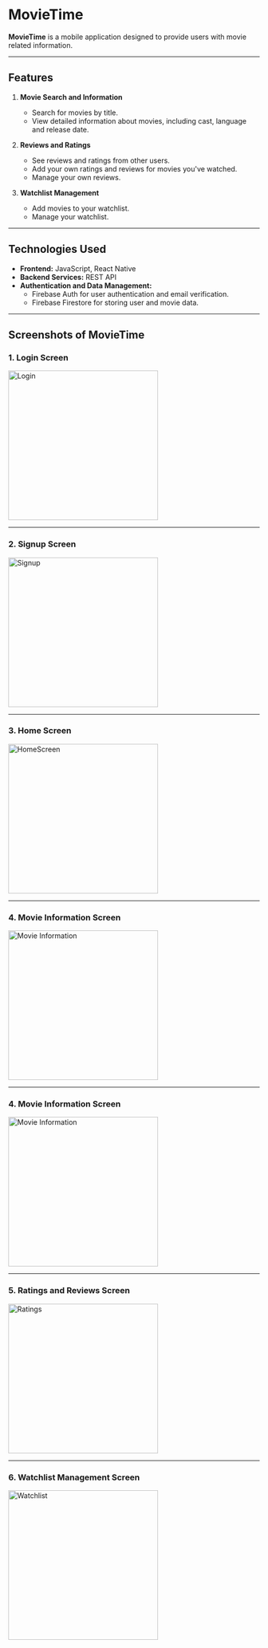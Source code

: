 # MovieTime

**MovieTime** is a mobile application designed to provide users with movie related information.

---

## Features

1. **Movie Search and Information**
   - Search for movies by title.
   - View detailed information about movies, including cast, language and release date.

2. **Reviews and Ratings**
   - See reviews and ratings from other users.
   - Add your own ratings and reviews for movies you've watched.
   - Manage your own reviews.

3. **Watchlist Management**
   - Add movies to your watchlist.
   - Manage your watchlist.

---

## Technologies Used

- **Frontend:** JavaScript, React Native
- **Backend Services:** REST API
- **Authentication and Data Management:**
  - Firebase Auth for user authentication and email verification.
  - Firebase Firestore for storing user and movie data.

---

## Screenshots of MovieTime

### 1. **Login Screen**
<img src="./movieTime/AppPhotos/Login.png" alt="Login" width="300px">

---

### 2. **Signup Screen**
<img src="./movieTime/AppPhotos/Signup.png" alt="Signup" width="300px">

---

### 3. **Home Screen**
<img src="./movieTime/AppPhotos/HomeScreen.png" alt="HomeScreen" width="300px">

---

### 4. **Movie Information Screen**
<img src="./movieTime/AppPhotos/Movieinfo.png" alt="Movie Information" width="300px">

---

### 4. **Movie Information Screen**
<img src="./movieTime/AppPhotos/Movieinfo2.png" alt="Movie Information" width="300px">

---

### 5. **Ratings and Reviews Screen**
<img src="./movieTime/AppPhotos/Ratings.png" alt="Ratings" width="300px">

---

### 6. **Watchlist Management Screen**
<img src="./movieTime/AppPhotos/Watchlist.png" alt="Watchlist" width="300px">
